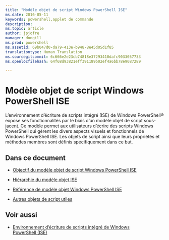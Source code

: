 ```yaml
---
title: "Modèle objet de script Windows PowerShell ISE"
ms.date: 2016-05-11
keywords: powershell,applet de commande
description: 
ms.topic: article
author: jpjofre
manager: dongill
ms.prod: powershell
ms.assetid: 69b047d0-da79-413e-b948-8e45d05d1f85
translationtype: Human Translation
ms.sourcegitcommit: 6c666e2e23cb74818e37293410dafc9033057733
ms.openlocfilehash: 64f68d93821eff391189b02ef4a6bb78e9087289

---
```


# Modèle objet de script Windows PowerShell ISE
  L’environnement d’écriture de scripts intégré (ISE) de Windows PowerShell® expose ses fonctionnalités par le biais d’un modèle objet de script sous-jacent. Ce modèle permet aux utilisateurs d’écrire des scripts Windows PowerShell qui gèrent les divers aspects visuels et fonctionnels de Windows PowerShell ISE. Les objets de script ainsi que leurs propriétés et méthodes membres sont définis spécifiquement dans ce but.

## Dans ce document

-   [Objectif du modèle objet de script Windows PowerShell ISE](Purpose-of-the-Windows-PowerShell-ISE-Scripting-Object-Model.md)

-   [Hiérarchie du modèle objet ISE](The-ISE-Object-Model-Hierarchy.md)

-   [Référence de modèle objet Windows PowerShell ISE](Windows-PowerShell-ISE-Object-Model-Reference.md)

-   [Autres objets de script utiles](../../getting-started/cookbooks/Other-Useful-Scripting-Objects.md)

## Voir aussi
- [Environnement d’écriture de scripts intégré de Windows PowerShell &#40;ISE&#41;](../../getting-started/fundamental/Windows-PowerShell-Integrated-Scripting-Environment--ISE-.md)

  



<!--HONumber=Oct16_HO3-->


